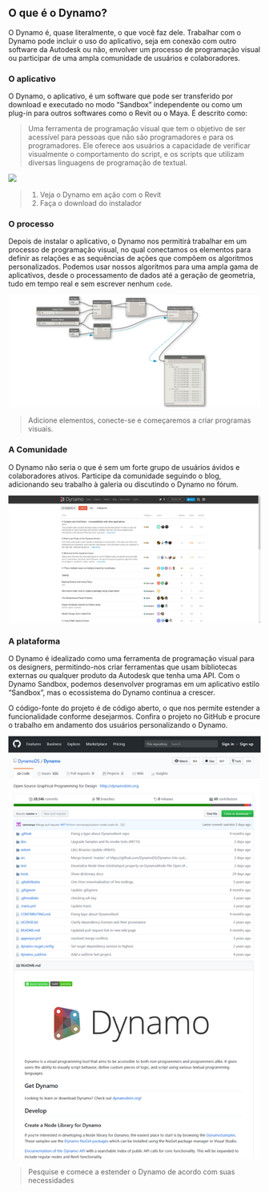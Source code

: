## O que é o Dynamo?

O Dynamo é, quase literalmente, o que você faz dele. Trabalhar com o Dynamo pode incluir o uso do aplicativo, seja em conexão com outro software da Autodesk ou não, envolver um processo de programação visual ou participar de uma ampla comunidade de usuários e colaboradores.

### O aplicativo

O Dynamo, o aplicativo, é um software que pode ser transferido por download e executado no modo “Sandbox” independente ou como um plug-in para outros softwares como o Revit ou o Maya. É descrito como:

> Uma ferramenta de programação visual que tem o objetivo de ser acessível para pessoas que não são programadores e para os programadores. Ele oferece aos usuários a capacidade de verificar visualmente o comportamento do script, e os scripts que utilizam diversas linguagens de programação de textual.

![](/01_Introduction/images/1-2/00-DynamoHomepage.jpg)

> 1. Veja o Dynamo em ação com o Revit
> 2. Faça o download do instalador

### O processo

Depois de instalar o aplicativo, o Dynamo nos permitirá trabalhar em um processo de programação visual, no qual conectamos os elementos para definir as relações e as sequências de ações que compõem os algoritmos personalizados. Podemos usar nossos algoritmos para uma ampla gama de aplicativos, desde o processamento de dados até a geração de geometria, tudo em tempo real e sem escrever nenhum `code`.

![Um programa visual](images/1-2/01-ProgramFlow.png)

> Adicione elementos, conecte-se e começaremos a criar programas visuais.

### A Comunidade

O Dynamo não seria o que é sem um forte grupo de usuários ávidos e colaboradores ativos. Participe da comunidade seguindo o blog, adicionando seu trabalho à galeria ou discutindo o Dynamo no fórum.

![O Fórum](images/1-2/02-Community.png)

### A plataforma

O Dynamo é idealizado como uma ferramenta de programação visual para os designers, permitindo-nos criar ferramentas que usam bibliotecas externas ou qualquer produto da Autodesk que tenha uma API. Com o Dynamo Sandbox, podemos desenvolver programas em um aplicativo estilo “Sandbox”, mas o ecossistema do Dynamo continua a crescer.

O código-fonte do projeto é de código aberto, o que nos permite estender a funcionalidade conforme desejarmos. Confira o projeto no GitHub e procure o trabalho em andamento dos usuários personalizando o Dynamo.

![O repositório](images/1-2/03-TheRepo.png)

> Pesquise e comece a estender o Dynamo de acordo com suas necessidades
